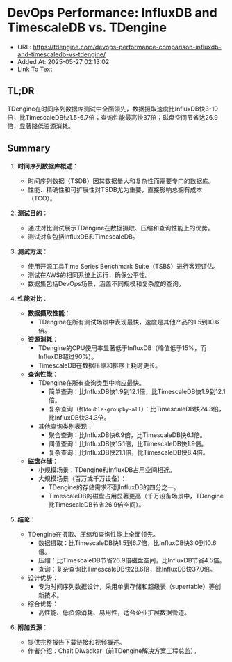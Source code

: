 # DevOps Performance: InfluxDB and TimescaleDB vs. TDengine
- URL: https://tdengine.com/devops-performance-comparison-influxdb-and-timescaledb-vs-tdengine/
- Added At: 2025-05-27 02:13:02
- [Link To Text](2025-05-27-devops-performance-influxdb-and-timescaledb-vs.-tdengine_raw.md)

## TL;DR
TDengine在时间序列数据库测试中全面领先，数据摄取速度比InfluxDB快3-10倍，比TimescaleDB快1.5-6.7倍；查询性能最高快37倍；磁盘空间节省达26.9倍，显著降低资源消耗。

## Summary
1. **时间序列数据库概述**：
   - 时间序列数据（TSDB）因其数据量大和复杂性而需要专门的数据库。
   - 性能、精确性和可扩展性对TSDB尤为重要，直接影响总拥有成本（TCO）。

2. **测试目的**：
   - 通过对比测试展示TDengine在数据摄取、压缩和查询性能上的优势。
   - 测试对象包括InfluxDB和TimescaleDB。

3. **测试方法**：
   - 使用开源工具Time Series Benchmark Suite（TSBS）进行客观评估。
   - 测试在AWS的相同系统上运行，确保公平性。
   - 数据集包括DevOps场景，涵盖不同规模和复杂度的查询。

4. **性能对比**：
   - **数据摄取性能**：
     - TDengine在所有测试场景中表现最快，速度是其他产品的1.5到10.6倍。
   - **资源消耗**：
     - TDengine的CPU使用率显著低于InfluxDB（峰值低于15%，而InfluxDB超过90%）。
     - TimescaleDB在数据压缩和排序上耗时更长。
   - **查询性能**：
     - TDengine在所有查询类型中响应最快。
       - 简单查询：比InfluxDB快1.9到12.1倍，比TimescaleDB快1.9到12.1倍。
       - 复杂查询（如`double-groupby-all`）：比TimescaleDB快24.3倍，比InfluxDB快34.3倍。
     - 其他查询类别表现：
       - 聚合查询：比InfluxDB快6.9倍，比TimescaleDB快6.1倍。
       - 阈值查询：比InfluxDB快15.1倍，比TimescaleDB快1.9倍。
       - 复杂查询：比InfluxDB快21.1倍，比TimescaleDB快8.4倍。
   - **磁盘存储**：
     - 小规模场景：TDengine和InfluxDB占用空间相近。
     - 大规模场景（百万或千万设备）：
       - TDengine的存储需求不到InfluxDB的四分之一。
       - TimescaleDB的磁盘占用显著更高（千万设备场景中，TDengine比TimescaleDB节省26.9倍空间）。

5. **结论**：
   - TDengine在摄取、压缩和查询性能上全面领先。
     - 数据摄取：比TimescaleDB快1.5到6.7倍，比InfluxDB快3.0到10.6倍。
     - 压缩：比TimescaleDB节省26.9倍磁盘空间，比InfluxDB节省4.5倍。
     - 查询：复杂查询比TimescaleDB快28.6倍，比InfluxDB快37.0倍。
   - 设计优势：
     - 专为时间序列数据设计，采用单表存储和超级表（supertable）等创新技术。
   - 综合优势：
     - 高性能、低资源消耗、易用性，适合企业扩展数据管道。

6. **附加资源**：
   - 提供完整报告下载链接和视频概述。
   - 作者介绍：Chait Diwadkar（前TDengine解决方案工程总监）。
